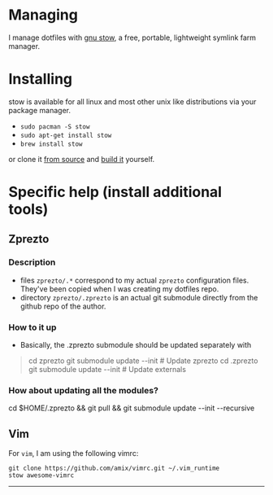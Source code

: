 Managing
========

I manage dotfiles with [gnu stow](http://www.gnu.org/software/stow/), a
free, portable, lightweight symlink farm manager.

Installing
==========

stow is available for all linux and most other unix like distributions
via your package manager.

-   `sudo pacman -S stow`
-   `sudo apt-get install stow`
-   `brew install stow`

or clone it [from source](https://savannah.gnu.org/git/?group=stow) and
[build it](http://git.savannah.gnu.org/cgit/stow.git/tree/INSTALL)
yourself.

# Specific help (install additional tools)

## Zprezto

### Description

-   files `zprezto/.*` correspond to my actual `zprezto` configuration
    files. They've been copied when I was creating my dotfiles repo.
-   directory `zprezto/.zprezto` is an actual git submodule directly
from the github repo of the author.

### How to it up 

- Basically, the .zprezto submodule should be updated separately with

> cd zprezto
> git submodule update --init    # Update zprezto
> cd .zprezto
> git submodule update --init    # Update externals


### How about updating all the modules?

cd  $HOME/.zprezto && git pull && git submodule update --init --recursive

## Vim

For `vim`, I am using the following vimrc:

``` 
git clone https://github.com/amix/vimrc.git ~/.vim_runtime
stow awesome-vimrc
```


-----------------------------------------------------------------------
